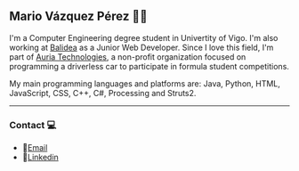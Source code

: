 ## Mario Vázquez Pérez 🙋‍♂️

I'm a Computer Engineering degree student in Univertity of Vigo. I'm also working at [Balidea](https://www.balidea.com/) as a Junior Web Developer.
Since I love this field, I'm part of [Auria Technologies](https://auria.gal/), a non-profit organization focused on programming a driverless car to participate in formula student competitions. 

My main programming languages and platforms are: Java, Python, HTML, JavaScript, CSS, C++, C#, Processing and Struts2.

***

### Contact 💻
- 📧[Email](mario.vperez03@gmail.com)
- 💼[Linkedin](https://www.linkedin.com/in/mario-v%C3%A1zquez-p%C3%A9rez-4b4008236/)  
